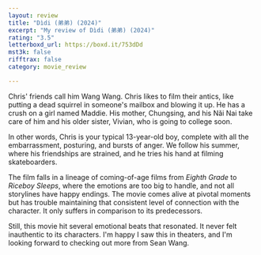 ```yaml
---
layout: review
title: "Dìdi (弟弟) (2024)"
excerpt: "My review of Dìdi (弟弟) (2024)"
rating: "3.5"
letterboxd_url: https://boxd.it/753dDd
mst3k: false
rifftrax: false
category: movie_review

---
```


Chris' friends call him Wang Wang. Chris likes to film their antics, like putting a dead squirrel in someone's mailbox and blowing it up. He has a crush on a girl named Maddie. His mother, Chungsing, and his Nǎi Nai take care of him and his older sister, Vivian, who is going to college soon.

In other words, Chris is your typical 13-year-old boy, complete with all the embarrassment, posturing, and bursts of anger. We follow his summer, where his friendships are strained, and he tries his hand at filming skateboarders.

The film falls in a lineage of coming-of-age films from <i>Eighth Grade</i> to <i>Riceboy Sleeps</i>, where the emotions are too big to handle, and not all storylines have happy endings. The movie comes alive at pivotal moments but has trouble maintaining that consistent level of connection with the character. It only suffers in comparison to its predecessors.

Still, this movie hit several emotional beats that resonated. It never felt inauthentic to its characters. I'm happy I saw this in theaters, and I'm looking forward to checking out more from Sean Wang.